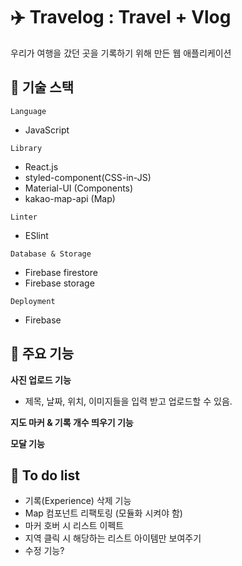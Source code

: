 # ✈️ Travelog : Travel + Vlog

우리가 여행을 갔던 곳을 기록하기 위해 만든 웹 애플리케이션

## 📌 기술 스택
`Language`
  - JavaScript

`Library` 
  - React.js
  - styled-component(CSS-in-JS)
  - Material-UI (Components)
  - kakao-map-api (Map)

`Linter`
  - ESlint

`Database & Storage`
  - Firebase firestore
  - Firebase storage

`Deployment`
  - Firebase 


## 📌 주요 기능

__사진 업로드 기능__
  - 제목, 날짜, 위치, 이미지들을 입력 받고 업로드할 수 있음.
  
__지도 마커 & 기록 개수 띄우기 기능__

__모달 기능__

## 📌 To do list

- 기록(Experience) 삭제 기능
- Map 컴포넌트 리팩토링 (모듈화 시켜야 함)
- 마커 호버 시 리스트 이펙트
- 지역 클릭 시 해당하는 리스트 아이템만 보여주기
- 수정 기능?

